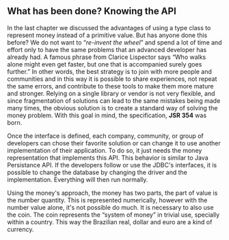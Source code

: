 ## What has been done? Knowing the API


In the last chapter we discussed the advantages of using a type class to represent money instead of a primitive value. But has anyone done this before? We do not want to “*re-invent the wheel*” and spend a lot of time and effort only to have the same problems that an advanced developer has already had. A famous phrase from Clarice Lispector says “Who walks alone might even get faster, but one that is accompanied surely goes further.” In other words, the best strategy is to join with more people and communities and in this way it is possible to share experiences, not repeat the same errors, and contribute to these tools to make them more mature and stronger. Relying on a single library or vendor is not very flexible, and since fragmentation of solutions can lead to the same mistakes being made many times, the obvious solution is to create a standard way of solving the money problem. With this goal in mind, the specification, **JSR 354** was born. 


Once the interface is defined, each company, community, or group of developers can chose their favorite solution or can change it to use another implementation of their application. To do so, it just needs the money representation that implements this API. This behavior is similar to Java Persistance API. If the developers follow or use the JDBC's interfaces, it is possible to change the database by changing the driver and the implementation. Everything will then run normally.

Using the money's approach, the money has two parts, the part of value is the number quantity. This is represented numerically, however with the number value alone, it's not possible do much. It is necessary to also use the coin. The coin represents the “system of money” in trivial use, specially within a country. This way the Brazilian real, dollar and euro are a kind of currency.
